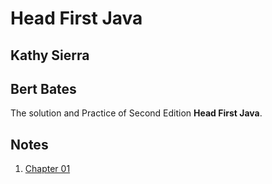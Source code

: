 Head First Java
=

**Kathy Sierra**  
-
**Bert Bates**
-

The solution and Practice of Second Edition **Head First Java**.

Notes
-
1. [Chapter 01](src/head/first/java/chapter01/Chapter01.md)

